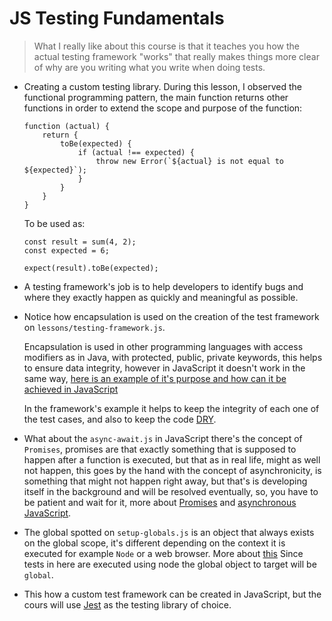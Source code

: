 # JS Testing Fundamentals

> What I really like about this course is that it teaches you how the actual testing framework "works" that really makes things more clear of why are you writing what you write when doing tests.

- Creating a custom testing library. During this lesson, I observed the functional programming pattern, the main function returns other functions in order to extend the scope and purpose of the function:

    ```
    function (actual) {
        return {
            toBe(expected) {
                if (actual !== expected) {
                    throw new Error(`${actual} is not equal to ${expected}`);
                }
            }
        }
    }
    ```

    To be used as:

    ```
    const result = sum(4, 2);
    const expected = 6;

    expect(result).toBe(expected);
    ```

- A testing framework's job is to help developers to identify bugs and where they exactly happen as quickly and meaningful as possible.

- Notice how encapsulation is used on the creation of the test framework on `lessons/testing-framework.js`.

    Encapsulation is used in other programming languages with access modifiers as in Java, with protected, public, private keywords, this helps to ensure data integrity, however in JavaScript it doesn't work in the same way, [here is an example of it's purpose and how can it be achieved in JavaScript](https://www.intertech.com/Blog/encapsulation-in-javascript/)

    In the framework's example it helps to keep the integrity of each one of the test cases, and also to keep the code [DRY](https://en.wikipedia.org/wiki/Don%27t_repeat_yourself).

- What about the `async-await.js` in JavaScript there's the concept of `Promises`, promises are that exactly something that is supposed to happen after a function is executed, but that as in real life, might as well not happen, this goes by the hand with the concept of asynchronicity, is something that might not happen right away, but that's is developing itself in the background and will be resolved eventually, so, you have to be patient and wait for it, more about [Promises](https://developer.mozilla.org/en-US/docs/Web/JavaScript/Reference/Global_Objects/Promise) and [asynchronous JavaScript](https://developer.mozilla.org/en-US/docs/Web/JavaScript/Reference/Statements/async_function).

- The global spotted on `setup-globals.js` is an object that always exists on the global scope, it's different depending on the context it is executed for example `Node` or a web browser. More about [this](https://developer.mozilla.org/en-US/docs/Glossary/Global_object) Since tests in here are executed using node the global object to target will be `global`.

- This how a custom test framework can be created in JavaScript, but the cours will use [Jest](https://jestjs.io/) as the testing library of choice.
